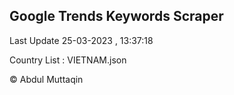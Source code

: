 

## Google Trends Keywords Scraper 
 
Last Update 25-03-2023 , 13:37:18

Country List :
VIETNAM.json



© Abdul Muttaqin 
